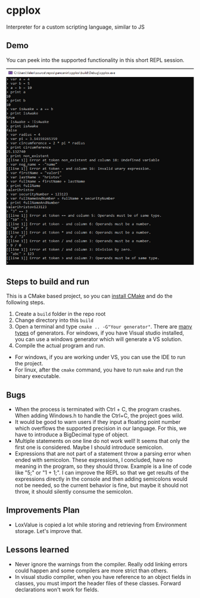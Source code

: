 # cpplox

Interpreter for a custom scripting language, similar to JS

## Demo

You can peek into the supported functionality in this short REPL session.

![demo_repl](https://github.com/pancanin/cpplox/blob/main/demo_2022_12_8.PNG)


## Steps to build and run

This is a CMake based project, so you can [install CMake](https://cmake.org/install/) and do the following steps.

1. Create a `build` folder in the repo root
2. Change directory into this `build`
3. Open a terminal and type `cmake .. -G"Your generator"`. There are [many types](https://cmake.org/cmake/help/latest/manual/cmake-generators.7.html) of generators. For windows, if you have Visual studio installed, you can use a windows generator which will generate a VS solution.
4. Compile the actual program and run.
-  For windows, if you are working under VS, you can use the IDE to run the project.
- For linux, after the `cmake` command, you have to run `make` and run the binary executable.


## Bugs

- When the process is terminated with Ctrl + C, the program crashes. When adding Windows.h to handle the Ctrl+C, the project goes wild.
- It would be good to warn users if they input a floating point number which overflows the supported precision in our language. For this, we have to introduce a BigDecimal
type of object.
- Multiple statements on one line do not work well! It seems that only the first one is considered. Maybe I should introduce semicolon.
- Expressions that are not part of a statement throw a parsing error when ended with semicolon. These expressions, I concluded, have no meaning in the program,
so they should throw. Example is a line of code like "5;" or "1 + 1;". I can improve the REPL so that we get results of the expressions directly in the console 
and then adding semicolons would not be needed, so the current behavior is fine, but maybe it should not throw, it should silently consume the semicolon.

## Improvements Plan

- LoxValue is copied a lot while storing and retrieving from Environment storage. Let's improve that.


## Lessons learned

- Never ignore the warnings from the compiler. Really odd linking errors could happen and some compilers are more strict than others.
- In visual studio compiler, when you have reference to an object fields in classes, you must import the header files of these classes. Forward declarations won't work for fields.